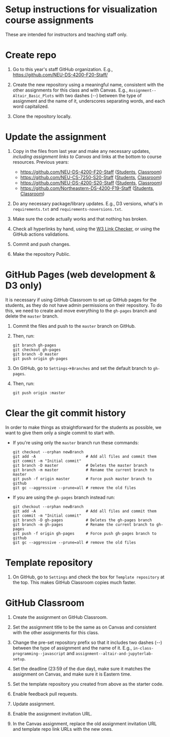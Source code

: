 # Setup instructions for visualization course assignments

These are intended for instructors and teaching staff only.

# Create repo

1. Go to this year's staff GitHub organization. E.g., https://github.com/NEU-DS-4200-F20-Staff/

1. Create the new repository using a meaningful name, consistent with the other assignments for this class and with Canvas. E.g., `Assignment--Altair_Basic_Plots` with two dashes (--) between the type of assignment and the name of it, underscores separating words, and each word capitalized.

1. Clone the repository locally.

# Update the assignment

1. Copy in the files from last year and make any necessary updates, *including assignment links to Canvas* and links at the bottom to course resources. Previous years:

    - https://github.com/NEU-DS-4200-F20-Staff ([Students](https://github.com/NEU-DS-4200-F20), [Classroom](https://classroom.github.com/classrooms/70919440-neu-ds-4200-f20))
    - https://github.com/NEU-CS-7250-S20-Staff ([Students](https://github.com/NEU-CS-7250-S20), [Classroom](https://classroom.github.com/classrooms/58606575-neu-cs-7250-s20))
    - https://github.com/NEU-DS-4200-S20-Staff ([Students](https://github.com/NEU-DS-4200-S20), [Classroom](https://classroom.github.com/classrooms/58606354-neu-ds-4200-s20))
    - https://github.com/Northeastern-DS-4200-F19-Staff ([Students](https://github.com/Northeastern-DS-4200-F19
    ), [Classroom](https://classroom.github.com/classrooms/55023881-northeastern-ds-4200-f19))

1. Do any necessary package/library updates. E.g., D3 versions, what's in `requirements.txt` and `requirements-noversions.txt`.

1. Make sure the code actually works and that nothing has broken.

1. Check all hyperlinks by hand, using the [W3 Link Checker](https://validator.w3.org/checklink), or using the GitHub actions validations.

1. Commit and push changes.

1. Make the repository Public.

# GitHub Pages (web development & D3 only)

It is necessary if using GitHub Classroom to set up GitHub pages for the students, as they do not have admin permissions on their repository. To do this, we need to create and move everything to the `gh-pages` branch and delete the `master` branch.

1. Commit the files and push to the `master` branch on GitHub.

1. Then, run:

    ```
    git branch gh-pages
    git checkout gh-pages
    git branch -D master
    git push origin gh-pages
    ```

1. On GitHub, go to `Settings`->`Branches` and set the default branch to `gh-pages`.

1. Then, run:

    ```
    git push origin :master
    ```

# Clear the git commit history

In order to make things as straightforward for the students as possible, we want to give them only a single commit to start with.

* If you're using only the `master` branch run these commands:
    ```
    git checkout --orphan newBranch
    git add -A                      # Add all files and commit them
    git commit -m "Initial commit"
    git branch -D master            # Deletes the master branch
    git branch -m master            # Rename the current branch to master
    git push -f origin master       # Force push master branch to github
    git gc --aggressive --prune=all # remove the old files
    ```

* If you are using the `gh-pages` branch instead run:
    ```
    git checkout --orphan newBranch
    git add -A                      # Add all files and commit them
    git commit -m "Initial commit"
    git branch -D gh-pages          # Deletes the gh-pages branch
    git branch -m gh-pages          # Rename the current branch to gh-pages
    git push -f origin gh-pages     # Force push gh-pages branch to github
    git gc --aggressive --prune=all # remove the old files
    ```

# Template repository

1. On GitHub, go to `Settings` and check the box for `Template repository` at the top. This makes GitHub Classroom copies much faster.

# GitHub Classroom

1. Create the assignment on GitHub Classroom.

1. Set the assignment title to be the same as on Canvas and consistent with the other assignments for this class.

1. Change the pre-set repository prefix so that it includes two dashes (--) between the type of assignment and the name of it. E.g., `in-class-programming--javascript` and `assignment--altair-and-jupyterlab-setup`.

1. Set the deadline (23:59 of the due day), make sure it matches the assignment on Canvas, and make sure it is Eastern time.

1. Set the template repository you created from above as the starter code.

1. Enable feedback pull requests.

1. Update assignment.

1. Enable the assignment invitation URL.

1. In the Canvas assignment, replace the old assignment invitation URL and template repo link URLs with the new ones.